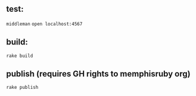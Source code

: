 ## test:
`middleman`
`open localhost:4567`

## build:
`rake build`

## publish (requires GH rights to memphisruby org)
`rake publish`
